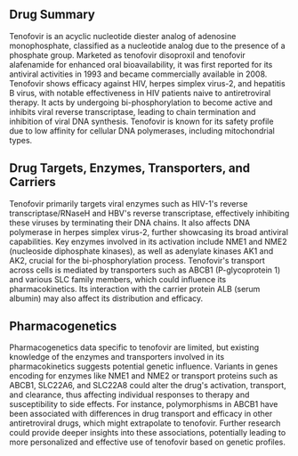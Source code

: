 ## Drug Summary
Tenofovir is an acyclic nucleotide diester analog of adenosine monophosphate, classified as a nucleotide analog due to the presence of a phosphate group. Marketed as tenofovir disoproxil and tenofovir alafenamide for enhanced oral bioavailability, it was first reported for its antiviral activities in 1993 and became commercially available in 2008. Tenofovir shows efficacy against HIV, herpes simplex virus-2, and hepatitis B virus, with notable effectiveness in HIV patients naive to antiretroviral therapy. It acts by undergoing bi-phosphorylation to become active and inhibits viral reverse transcriptase, leading to chain termination and inhibition of viral DNA synthesis. Tenofovir is known for its safety profile due to low affinity for cellular DNA polymerases, including mitochondrial types.

## Drug Targets, Enzymes, Transporters, and Carriers
Tenofovir primarily targets viral enzymes such as HIV-1's reverse transcriptase/RNaseH and HBV's reverse transcriptase, effectively inhibiting these viruses by terminating their DNA chains. It also affects DNA polymerase in herpes simplex virus-2, further showcasing its broad antiviral capabilities. Key enzymes involved in its activation include NME1 and NME2 (nucleoside diphosphate kinases), as well as adenylate kinases AK1 and AK2, crucial for the bi-phosphorylation process. Tenofovir's transport across cells is mediated by transporters such as ABCB1 (P-glycoprotein 1) and various SLC family members, which could influence its pharmacokinetics. Its interaction with the carrier protein ALB (serum albumin) may also affect its distribution and efficacy.

## Pharmacogenetics
Pharmacogenetics data specific to tenofovir are limited, but existing knowledge of the enzymes and transporters involved in its pharmacokinetics suggests potential genetic influence. Variants in genes encoding for enzymes like NME1 and NME2 or transport proteins such as ABCB1, SLC22A6, and SLC22A8 could alter the drug's activation, transport, and clearance, thus affecting individual responses to therapy and susceptibility to side effects. For instance, polymorphisms in ABCB1 have been associated with differences in drug transport and efficacy in other antiretroviral drugs, which might extrapolate to tenofovir. Further research could provide deeper insights into these associations, potentially leading to more personalized and effective use of tenofovir based on genetic profiles.